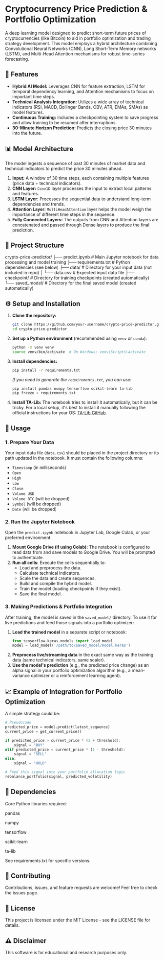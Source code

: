 # Cryptocurrency Price Prediction & Portfolio Optimization

A deep learning model designed to predict short-term future prices of cryptocurrencies (like Bitcoin) to aid in portfolio optimization and trading strategy development. This model employs a hybrid architecture combining Convolutional Neural Networks (CNN), Long Short-Term Memory networks (LSTM), and Multi-Head Attention mechanisms for robust time-series forecasting.

## 🚀 Features

- **Hybrid AI Model:** Leverages CNN for feature extraction, LSTM for temporal dependency learning, and Attention mechanisms to focus on important time steps.
- **Technical Analysis Integration:** Utilizes a wide array of technical indicators (RSI, MACD, Bollinger Bands, OBV, ATR, EMAs, SMAs) as model features.
- **Continuous Training:** Includes a checkpointing system to save progress and allow training to be resumed after interruptions.
- **30-Minute Horizon Prediction:** Predicts the closing price 30 minutes into the future.

## 📊 Model Architecture

The model ingests a sequence of past 30 minutes of market data and technical indicators to predict the price 30 minutes ahead.

1.  **Input:** A window of 30 time steps, each containing multiple features (price data + technical indicators).
2.  **CNN Layer:** `Conv1D` layer processes the input to extract local patterns and features.
3.  **LSTM Layer:** Processes the sequential data to understand long-term dependencies and trends.
4.  **Attention Layer:** `MultiHeadAttention` layer helps the model weigh the importance of different time steps in the sequence.
5.  **Fully Connected Layers:** The outputs from CNN and Attention layers are concatenated and passed through Dense layers to produce the final prediction.

## 📁 Project Structure
crypto-price-predictor/
├── predict.ipynb # Main Jupyter notebook for data processing and model training
├── requirements.txt # Python dependencies (see below)
├── data/ # Directory for your input data (not included in repo)
│ └── data.csv # Expected input data file
├── checkpoint/ # Directory for training checkpoints (created automatically)
└── saved_model/ # Directory for the final saved model (created automatically)

## ⚙️ Setup and Installation

1.  **Clone the repository:**
    ```bash
    git clone https://github.com/your-username/crypto-price-predictor.git
    cd crypto-price-predictor
    ```

2.  **Set up a Python environment** (recommended using `venv` or `conda`):
    ```bash
    python -m venv venv
    source venv/bin/activate  # On Windows: venv\Scripts\activate
    ```

3.  **Install dependencies:**
    ```bash
    pip install -r requirements.txt
    ```
    *If you need to generate the `requirements.txt`, you can use:*
    ```bash
    pip install pandas numpy tensorflow scikit-learn ta-lib
    pip freeze > requirements.txt
    ```

4.  **Install TA-Lib:** The notebook tries to install it automatically, but it can be tricky. For a local setup, it's best to install it manually following the official instructions for your OS: [TA-Lib GitHub](https://github.com/mrjbq7/ta-lib#installation).

## 📖 Usage

### 1. Prepare Your Data
Your input data file (`data.csv`) should be placed in the project directory or its path updated in the notebook. It must contain the following columns:
- `Timestamp` (in milliseconds)
- `Open`
- `High`
- `Low`
- `Close`
- `Volume USD`
- `Volume BTC` (will be dropped)
- `Symbol` (will be dropped)
- `Date` (will be dropped)

### 2. Run the Jupyter Notebook
Open the `predict.ipynb` notebook in Jupyter Lab, Google Colab, or your preferred environment.

1.  **Mount Google Drive (if using Colab):** The notebook is configured to read data from and save models to Google Drive. You will be prompted to authenticate.
2.  **Run all cells:** Execute the cells sequentially to:
    - Load and preprocess the data.
    - Calculate technical indicators.
    - Scale the data and create sequences.
    - Build and compile the hybrid model.
    - Train the model (loading checkpoints if they exist).
    - Save the final model.

### 3. Making Predictions & Portfolio Integration
After training, the model is saved in the `saved_model/` directory. To use it for live predictions and feed those signals into a portfolio optimizer:

1.  **Load the trained model** in a separate script or notebook:
    ```python
    from tensorflow.keras.models import load_model
    model = load_model('/path/to/saved_model/model.keras')
    ```
2.  **Preprocess live/streaming data** in the exact same way as the training data (same technical indicators, same scaler).
3.  **Use the model's prediction** (e.g., the predicted price change) as an alpha signal in your portfolio optimization algorithm (e.g., a mean-variance optimizer or a reinforcement learning agent).

## 📈 Example of Integration for Portfolio Optimization

A simple strategy could be:
```python
# Pseudocode
predicted_price = model.predict(latest_sequence)
current_price = get_current_price()

if predicted_price > current_price * (1 + threshold):
    signal = "BUY"
elif predicted_price < current_price * (1 - threshold):
    signal = "SELL"
else:
    signal = "HOLD"

# Feed this signal into your portfolio allocation logic
rebalance_portfolio(signal, predicted_volatility)
```
## 🔧 Dependencies

Core Python libraries required:

pandas

numpy

tensorflow

scikit-learn

ta-lib

See requirements.txt for specific versions.

## 🤝 Contributing
Contributions, issues, and feature requests are welcome! Feel free to check the issues page.

## 📝 License
This project is licensed under the MIT License - see the LICENSE file for details.

## ⚠️ Disclaimer
This software is for educational and research purposes only. 
